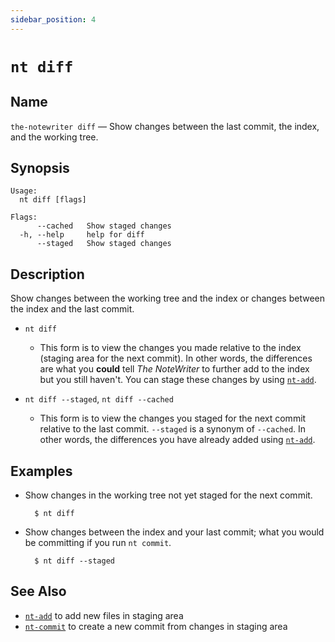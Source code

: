 ```yaml
---
sidebar_position: 4
---
```


# `nt diff`

## Name

`the-notewriter diff` — Show changes between the last commit, the index, and the working tree.

## Synopsis

```
Usage:
  nt diff [flags]

Flags:
      --cached   Show staged changes
  -h, --help     help for diff
      --staged   Show staged changes
```

## Description

Show changes between the working tree and the index or changes between the index and the last commit.

* `nt diff`
  * This form is to view the changes you made relative to the index (staging area for the next commit). In other words, the differences are what you **could** tell _The NoteWriter_ to further add to the index but you still haven't. You can stage these changes by using [`nt-add`](./nt-add.md).

* `nt diff --staged`, `nt diff --cached`
  * This form is to view the changes you staged for the next commit relative to the last commit. `--staged` is a synonym of `--cached`. In other words, the differences you have already added using [`nt-add`](./nt-add.md).

## Examples

* Show changes in the working tree not yet staged for the next commit.

        $ nt diff

* Show changes between the index and your last commit; what you would be committing if you run `nt commit`.

        $ nt diff --staged


## See Also

* [`nt-add`](./nt-add.md) to add new files in staging area
* [`nt-commit`](./nt-commit.md) to create a new commit from changes in staging area


